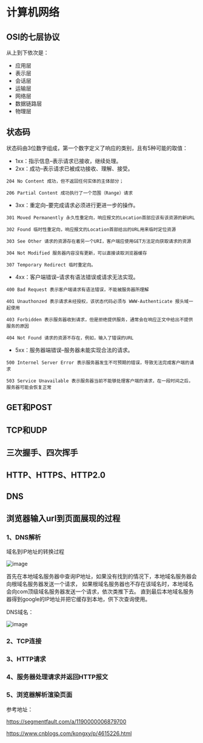 # 计算机网络

## OSI的七层协议

从上到下依次是：

+ 应用层
+ 表示层
+ 会话层
+ 运输层
+ 网络层
+ 数据链路层
+ 物理层

## 状态码

状态码由3位数字组成，第一个数字定义了响应的类别，且有5种可能的取值：

+ 1xx：指示信息–表示请求已接收，继续处理。
+ 2xx：成功–表示请求已被成功接收、理解、接受。

```null
204 No Content 成功，但不返回任何实体的主体部分；

206 Partial Content 成功执行了一个范围（Range）请求
```

+ 3xx：重定向–要完成请求必须进行更进一步的操作。

```null
301 Moved Permanently 永久性重定向，响应报文的Location首部应该有该资源的新URL

302 Found 临时性重定向，响应报文的Location首部给出的URL用来临时定位资源

303 See Other 请求的资源存在着另一个URI，客户端应使用GET方法定向获取请求的资源

304 Not Modified 服务器内容没有更新，可以直接读取浏览器缓存

307 Temporary Redirect 临时重定向。
```

+ 4xx：客户端错误–请求有语法错误或请求无法实现。

```null
400 Bad Request 表示客户端请求有语法错误，不能被服务器所理解

401 Unauthonzed 表示请求未经授权，该状态代码必须与 WWW-Authenticate 报头域一起使用

403 Forbidden 表示服务器收到请求，但是拒绝提供服务，通常会在响应正文中给出不提供服务的原因

404 Not Found 请求的资源不存在，例如，输入了错误的URL
```

+ 5xx：服务器端错误–服务器未能实现合法的请求。

```null
500 Internel Server Error 表示服务器发生不可预期的错误，导致无法完成客户端的请求

503 Service Unavailable 表示服务器当前不能够处理客户端的请求，在一段时间之后，服务器可能会恢复正常
```

## GET和POST

## TCP和UDP

## 三次握手、四次挥手

## HTTP、HTTPS、HTTP2.0

## DNS

## 浏览器输入url到页面展现的过程

### 1、DNS解析

域名到IP地址的转换过程

![image](https://image-static.segmentfault.com/161/828/1618288278-57f00bf9444dd_articlex)

首先在本地域名服务器中查询IP地址，如果没有找到的情况下，本地域名服务器会向根域名服务器发送一个请求，
如果根域名服务器也不存在该域名时，本地域名会向com顶级域名服务器发送一个请求，依次类推下去。
直到最后本地域名服务器得到google的IP地址并把它缓存到本地，供下次查询使用。

DNS域名：

![image](https://img-blog.csdn.net/2018041813475242?watermark/2/text/aHR0cHM6Ly9ibG9nLmNzZG4ubmV0L3FxXzI5MzExNDA3/font/5a6L5L2T/fontsize/400/fill/I0JBQkFCMA==/dissolve/70)

### 2、TCP连接

### 3、HTTP请求

### 4、服务器处理请求并返回HTTP报文

### 5、浏览器解析渲染页面

参考地址：

<https://segmentfault.com/a/1190000006879700>

<https://www.cnblogs.com/kongxy/p/4615226.html>

